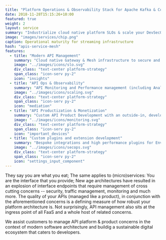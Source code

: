 ```yaml
---
title: "Platform Operations & Observability Stack for Apache Kafka & Confluent"
date: 2018-11-28T15:15:26+10:00
featured: true
weight: 2
layout: service
summary: "Industrialize cloud native platform SLOs & scale your DevSecOps in an SRE model."
image: "images/services/chip.png"
caption: Operational maturity for streaming infrastructure
hash: "apis-service-mesh"
features:
  - title: "Modern API Management"
    summary: "Cloud native Gateway & Mesh infrastructure to secure and manage APIs at scale"
    image: "../images/icons/slo.svg"
    div_class: "text-center platform-strategy"
    span_class: "icon-serv py-2"
    icon: "insights"
  - title: "API Ops & Observability"
    summary: "API Monitoring and Performance management (including Analytics, Tracing) and SLO optimization"
    image: "../images/icons/scaling.svg"
    div_class: "text-center platform-strategy"
    span_class: "icon-serv py-2"
    icon: "mediation"
  - title: "API Productization & Monetization"
    summary: "Custom API Product Development with an outside-in, developer centric view"
    image: "../images/icons/monitoring.svg"
    div_class: "text-center platform-strategy"
    span_class: "icon-serv py-2"
    icon: "important_devices"
  - title: "Custom plugins and extension development"
    summary: "Bespoke integrations and high performance plugins for Envoy and Kong"
    image: "../images/icons/secops.svg"
    div_class: "text-center platform-strategy"
    span_class: "icon-serv py-2"
    icon: "settings_input_component"
---
```


They say you are what you eat; The same applies to (micro)services: You are the interface that you provide; New age architectures have resulted in an explosion of interface endpoints that require management of cross cutting concerns -- security, traffic management, monitoring and much more. The quality of your APIs (managed like a product), in conjunction with the aforementioned concerns is a defining measure of how robust your platform architecture is. Not surprisingly, API management also sits at the ingress point of all FaaS and a whole host of related concerns.

We assist customers to manage API platform & product concerns in the context of modern software architecture and buildig a sustainable digital ecosystem that caters to developers.

<!-- - <div class="text-center platform-strategy"><h2 class="api-service-title">Modern API Management</h2><span class="icon-serv py-2"><img src="../images/icons/slo.svg" /></span>Cloud native Gateway & Mesh infrastructure to secure and manage APIs at scale</div>
- <div class="text-center platform-strategy"><h2 class="api-service-title">API Ops & Observability</h2><span class="icon-serv py-2"><img src="../images/icons/scaling.svg" /></span>API Monitoring and Performance management (including Analytics, Tracing) and SLO optimization</div>
- <div class="text-center platform-strategy"><h2 class="api-service-title">API Productization & Monetization</h2><span class="icon-serv py-2"><img src="../images/icons/monitoring.svg" /></span>Custom API Product Development with an outside-in, developer centric view</div>
- <div class="text-center platform-strategy"><h2 class="api-service-title">Custom plugins and extension development</h2><span class="icon-serv py-2"><img src="../images/icons/secops.svg" /></span> Bespoke integrations and high performance plugins for Envoy and Kong </div>
 -->
